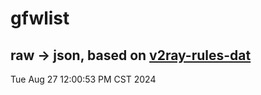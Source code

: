 # gfwlist
## raw -> json, based on [v2ray-rules-dat](https://github.com/Loyalsoldier/v2ray-rules-dat)
Tue Aug 27 12:00:53 PM CST 2024

